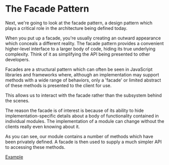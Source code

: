 # The Facade Pattern

Next, we're going to look at the facade pattern, a design pattern which plays a critical role in the architecture being defined today.

When you put up a facade, you're usually creating an outward appearance which conceals a different reality. The facade pattern provides a convenient higher-level interface to a larger body of code, hiding its true underlying complexity. Think of it as simplifying the API being presented to other developers.

Facades are a structural pattern which can often be seen in JavaScript libraries and frameworks where, although an implementation may support methods with a wide range of behaviors, only a 'facade' or limited abstract of these methods is presented to the client for use.

This allows us to interact with the facade rather than the subsystem behind the scenes.

The reason the facade is of interest is because of its ability to hide implementation-specific details about a body of functionality contained in individual modules. The implementation of a module can change without the clients really even knowing about it.

As you can see, our module contains a number of methods which have been privately defined. A facade is then used to supply a much simpler API to accessing these methods.

[Example](./facade.ts)
